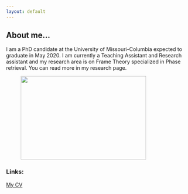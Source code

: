 ```yaml
---
layout: default
---
```

 

## About me...

I am a PhD candidate at the University of Missouri-Columbia expected to graduate in May 2020. I am currently a Teaching Assistant and Research assistant and my research area is on Frame Theory specialized in Phase retrieval. You can read more in my research page. 

<!-- wp:image {"id":81,"width":342,"height":228,"sizeSlug":"large"} -->
<figure class="wp-block-image size-large is-resized"><img src="pic.jpg" alt="" class="wp-image-81" width="342" height="228"/></figure>
<!-- /wp:image -->

### Links:

[My CV](https://dorigh.github.io/resume/)










